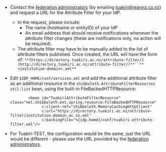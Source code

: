 
*   Contact the [federation administrators](mailto:tuakiri@reannz.co.nz) (by emailing [tuakiri@reannz.co.nz](mailto:tuakiri@reannz.co.nz)) and request a URL for the Attribute Filter for your IdP.
    *   In the request, please include:
        *   The name (hostname or entityID) of your IdP
        *   An email address that should receive notifications whenever the attribute filter changes (these are notifications only, no action will be required).
    *   The attribute filter may have to be manually added to the list of attribute filters published. Once created, the URL will have the form of: `**[https://directory.tuakiri.ac.nz/attribute-filter/](http://directory.tuakiri.ac.nz/attribute-filter/)**``**<institution-domain>.xml**`

*   Edit `$IDP_HOME/conf/services.xml` and add the additional attribute filter as an additional resource in the `shibboleth.AttributeFilterResources` `util:list` bean, using the built-in FileBackedHTTPResource:
    
    ```
            <bean id="TuakiriAttributeFilterResource" class="net.shibboleth.ext.spring.resource.FileBackedHTTPResource"
                  c:client-ref="shibboleth.MemoryCachingHttpClient" 
                  c:url="https://directory.tuakiri.ac.nz/attribute-filter/institution.domain.ac.nz.xml"
                  c:backingFile="%{idp.home}/conf/tuakiri-attribute-filter.xml"/>
    ```
    
*   For Tuakiri-TEST, the configuration would be the same, just the URL would be different - please use the URL provided by the [federation administrators](mailto:tuakiri@reannz.co.nz).

